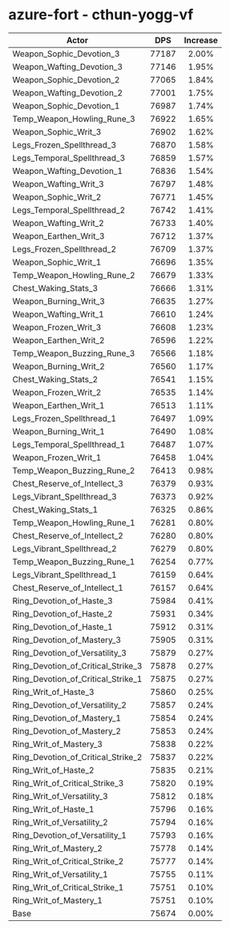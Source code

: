 # azure-fort - cthun-yogg-vf
| Actor | DPS | Increase |
|---|:---:|:---:|
|Weapon_Sophic_Devotion_3|77187|2.00%|
|Weapon_Wafting_Devotion_3|77146|1.95%|
|Weapon_Sophic_Devotion_2|77065|1.84%|
|Weapon_Wafting_Devotion_2|77001|1.75%|
|Weapon_Sophic_Devotion_1|76987|1.74%|
|Temp_Weapon_Howling_Rune_3|76922|1.65%|
|Weapon_Sophic_Writ_3|76902|1.62%|
|Legs_Frozen_Spellthread_3|76870|1.58%|
|Legs_Temporal_Spellthread_3|76859|1.57%|
|Weapon_Wafting_Devotion_1|76836|1.54%|
|Weapon_Wafting_Writ_3|76797|1.48%|
|Weapon_Sophic_Writ_2|76771|1.45%|
|Legs_Temporal_Spellthread_2|76742|1.41%|
|Weapon_Wafting_Writ_2|76733|1.40%|
|Weapon_Earthen_Writ_3|76712|1.37%|
|Legs_Frozen_Spellthread_2|76709|1.37%|
|Weapon_Sophic_Writ_1|76696|1.35%|
|Temp_Weapon_Howling_Rune_2|76679|1.33%|
|Chest_Waking_Stats_3|76666|1.31%|
|Weapon_Burning_Writ_3|76635|1.27%|
|Weapon_Wafting_Writ_1|76610|1.24%|
|Weapon_Frozen_Writ_3|76608|1.23%|
|Weapon_Earthen_Writ_2|76596|1.22%|
|Temp_Weapon_Buzzing_Rune_3|76566|1.18%|
|Weapon_Burning_Writ_2|76560|1.17%|
|Chest_Waking_Stats_2|76541|1.15%|
|Weapon_Frozen_Writ_2|76535|1.14%|
|Weapon_Earthen_Writ_1|76513|1.11%|
|Legs_Frozen_Spellthread_1|76497|1.09%|
|Weapon_Burning_Writ_1|76490|1.08%|
|Legs_Temporal_Spellthread_1|76487|1.07%|
|Weapon_Frozen_Writ_1|76458|1.04%|
|Temp_Weapon_Buzzing_Rune_2|76413|0.98%|
|Chest_Reserve_of_Intellect_3|76379|0.93%|
|Legs_Vibrant_Spellthread_3|76373|0.92%|
|Chest_Waking_Stats_1|76325|0.86%|
|Temp_Weapon_Howling_Rune_1|76281|0.80%|
|Chest_Reserve_of_Intellect_2|76280|0.80%|
|Legs_Vibrant_Spellthread_2|76279|0.80%|
|Temp_Weapon_Buzzing_Rune_1|76254|0.77%|
|Legs_Vibrant_Spellthread_1|76159|0.64%|
|Chest_Reserve_of_Intellect_1|76157|0.64%|
|Ring_Devotion_of_Haste_3|75984|0.41%|
|Ring_Devotion_of_Haste_2|75931|0.34%|
|Ring_Devotion_of_Haste_1|75912|0.31%|
|Ring_Devotion_of_Mastery_3|75905|0.31%|
|Ring_Devotion_of_Versatility_3|75879|0.27%|
|Ring_Devotion_of_Critical_Strike_3|75878|0.27%|
|Ring_Devotion_of_Critical_Strike_1|75875|0.27%|
|Ring_Writ_of_Haste_3|75860|0.25%|
|Ring_Devotion_of_Versatility_2|75857|0.24%|
|Ring_Devotion_of_Mastery_1|75854|0.24%|
|Ring_Devotion_of_Mastery_2|75853|0.24%|
|Ring_Writ_of_Mastery_3|75838|0.22%|
|Ring_Devotion_of_Critical_Strike_2|75837|0.22%|
|Ring_Writ_of_Haste_2|75835|0.21%|
|Ring_Writ_of_Critical_Strike_3|75820|0.19%|
|Ring_Writ_of_Versatility_3|75812|0.18%|
|Ring_Writ_of_Haste_1|75796|0.16%|
|Ring_Writ_of_Versatility_2|75794|0.16%|
|Ring_Devotion_of_Versatility_1|75793|0.16%|
|Ring_Writ_of_Mastery_2|75778|0.14%|
|Ring_Writ_of_Critical_Strike_2|75777|0.14%|
|Ring_Writ_of_Versatility_1|75755|0.11%|
|Ring_Writ_of_Critical_Strike_1|75751|0.10%|
|Ring_Writ_of_Mastery_1|75751|0.10%|
|Base|75674|0.00%|
